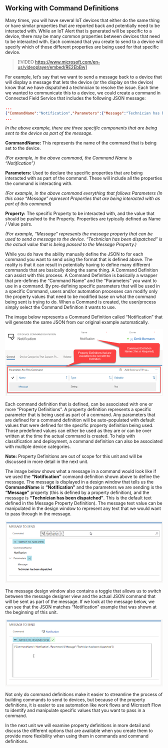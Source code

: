 ## Working with Command Definitions

Many times, you will have several IoT devices that either do the same thing or have similar properties that are reported back and potentially need to be interacted with.  While an IoT Alert that is generated will be specific to a device, there may be many common properties between devices that need to be interacted with.  Each command that you create to send to a device will specify which of those different properties are being used for that specific device.  

> [!VIDEO https://www.microsoft.com/en-us/videoplayer/embed/RE2EbBw]  

For example, let’s say that we want to send a message back to a device that will display a message that lets the device (or the display on the device) know that we have dispatched a technician to resolve the issue.  Each time we wanted to communicate this to a device, we could create a command in Connected Field Service that includes the following JSON message: 

```json
...
{"CommandName":"Notification","Parameters":{"Message":"Technician has been dispatched"}}
...
```

*In the above example, there are three specific components that are being sent to the device as part of the message.*
  
**CommandName:** This represents the name of the command that is being set to the device.   
 
*(For example, in the above command, the Command Name is “Notification”)*
 
**Parameters:** Used to declare the specific properties that are being interacted with as part of the command.  These will include all the properties the command is interacting with.   
 
*(For example, in the above command everything that follows Parameters (In this case “Message” represent Properties that are being interacted with as part of this command)*

**Property:** The specific Property to be interacted with, and the value that should be pushed to the Property.  Properties are typically defined as Name / Value pairs.   
 
*(For example, “Message” represents the message property that can be used to send a message to the device.  “Technician has been dispatched” is the actual value that is being passed to the Message Property.)*   
  
While you do have the ability manually define the JSON to for each command you want to send using the format that is defined above.  The reality is that it can result in potentially having to define many different commands that are basically doing the same thing.  A Command Definition can assist with this process.  A Command Definition is basically a wrapper that pre-defines the “Command Name” and the “Parameters” you want to use in a command.  By pre-defining specific parameters that will be used in a specific Command, users and/or automation processes can modify only the property values that need to be modified base on what the command being sent is trying to do.   When a Command is created, the user/process simply select the Command Definition it wants to use.   

The image below represents a Command Definition called “Notification” that will generate the same JSON from our original example automatically.   

![Command Definition called “Notification”](../media/1-rg-unit4.png)

Each command definition that is defined, can be associated with one or more “Property Definitions”.  A property definition represents a specific parameter that is being used as part of a command.   Any parameters that are defined for a command definition will be auto-populated with default values that were defined for the specific property definition being used.  Those predefined values can either be used as they are or can be over written at the time the actual command is created.  To help with classification and deployment, a command definition can also be associated with multiple device categories.     

**Note:** Property Definitions are out of scope for this unit and will be discussed in more detail in the next unit.  
 
The image below shows what a message in a command would look like if we used the **“Notification”** command definition shown above to define the message.  The message is displayed in a design window that tells us the **CommandName** is **“Notification”** and the parameters we are sending is the **“Message”** property (this is defined by a property definition), and the message is **“Technician has been dispatched”**. This is the default text defined in the Message Property Definition).  The message text value can be manipulated in the design window to represent any text that we would want to pass through in the message.   

![Message to Send Window](../media/2-rg-unit4.png)

The message design window also contains a toggle that allows us to switch between the message designer view and the actual JSON command that will be sent as part of the message.  If we look at the message below, we can see that the JSON matches “Notification” example that was shown at the beginning of this unit.    

![Switch to Design View Window](../media/3-rg-unit4.png)

Not only do command definitions make it easier to streamline the process of building commands to send to devices, but because of the property definitions, it is easier to use automation like work flows and Microsoft Flow to identify and manipulate specific values that you want to pass in a command.   

In the next unit we will examine property definitions in more detail and discuss the different options that are available when you create them to provide more flexibility when using them in commands and command definitions.